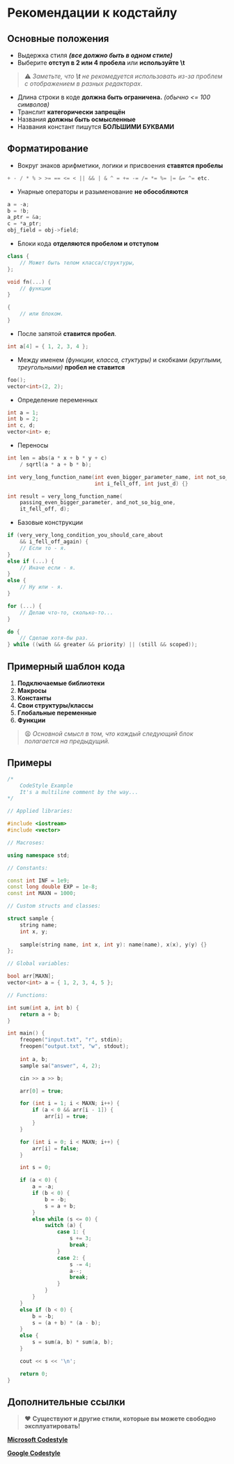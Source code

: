 # Рекомендации к кодстайлу

## Основные положения

- Выдержка стиля **_(все должно быть в одном стиле)_**
- Выберите **отступ в 2 или 4 пробела** или **используйте \t**

> :warning: _Заметьте, что **\t** не рекомедуется использовать из-за проблем с отображением в разных редакторах_.

- Длина строки в коде **должна быть ограничена.** _(обычно <= 100 символов)_
- Транслит **категорически запрещён**
- Названия **должны быть осмысленные**
- Названия констант пишутся **БОЛЬШИМИ БУКВАМИ**

## Форматирование

- Вокруг знаков арифметики, логики и присвоения **ставятся пробелы**

```c++
+ - / * % > >= == <= < || && | & ^ = += -= /= *= %= |= &= ^= etc.
```

- Унарные операторы и разыменование **не обособляются**

```c++
a = -a;
b = !b;
a_ptr = &a;
c = *a_ptr; 
obj_field = obj->field;
```

- Блоки кода **отделяются пробелом и отступом**

```c++
class {
    // Может быть телом класса/структуры,
};

void fn(...) {
    // функции
}

{
    // или блоком.
}
```

- После запятой **ставится пробел**.

```c++
int a[4] = { 1, 2, 3, 4 };
```

- Между именем _(функции, класса, стуктуры)_ и скобками _(круглыми, треугольными)_ **пробел не ставится**

```c++
foo();
vector<int>(2, 2);
```

- Определение переменных

```c++
int a = 1;
int b = 2;
int c, d;
vector<int> e;
```

- Переносы

```c++
int len = abs(a * x + b * y + c)
    / sqrtl(a * a + b * b);

int very_long_function_name(int even_bigger_parameter_name, int not_so_big_one,
                            int i_fell_off, int just_d) {}

int result = very_long_function_name(
    passing_even_bigger_parameter, and_not_so_big_one,
    it_fell_off, d);
```

- Базовые конструкции

```c++
if (very_very_long_condition_you_should_care_about
    && i_fell_off_again) {
    // Если то - я. 
}
else if (...) {
    // Иначе если - я.
}
else {
    // Ну или - я.
}

for (...) {
    // Делаю что-то, сколько-то...
}

do {
    // Сделаю хотя-бы раз.
} while ((with && greater && priority) || (still && scoped));
```

## Примерный шаблон кода

1. **Подключаемые библиотеки**
2. **Макросы**
3. **Константы**
4. **Свои структуры/классы**
5. **Глобальные переменные**
6. **Функции**

> :weary: _Основной смысл в том, что каждый следующий блок полагается на предыдущий._

## Примеры


```c++
/*
    CodeStyle Example
    It's a multiline comment by the way...
*/

// Applied libraries:

#include <iostream>
#include <vector>

// Macroses:

using namespace std;

// Constants:

const int INF = 1e9;
const long double EXP = 1e-8;
const int MAXN = 1000;

// Custom structs and classes:

struct sample {
    string name;
    int x, y;
    
    sample(string name, int x, int y): name(name), x(x), y(y) {}
};

// Global variables:

bool arr[MAXN];
vector<int> a = { 1, 2, 3, 4, 5 };

// Functions:

int sum(int a, int b) {
    return a + b;
}

int main() {
    freopen("input.txt", "r", stdin);
    freopen("output.txt", "w", stdout);
    
    int a, b;
    sample sa("answer", 4, 2);

    cin >> a >> b;

    arr[0] = true;

    for (int i = 1; i < MAXN; i++) {
        if (a < 0 && arr[i - 1]) {
            arr[i] = true;
        }
    }

    for (int i = 0; i < MAXN; i++) {
        arr[i] = false;
    }

    int s = 0;

    if (a < 0) {
        a = -a;
        if (b < 0) {
            b = -b;
            s = a + b;
        }
        else while (s <= 0) {
            switch (a) {
                case 1: {
                    s += 3;
                    break;
                }
                case 2: {
                    s -= 4;
                    a--;
                    break;
                }
            }
        }
    }
    else if (b < 0) {
        b = -b;
        s = (a + b) * (a - b);
    }
    else {
        s = sum(a, b) * sum(a, b);
    }

    cout << s << '\n';

    return 0;
}

```

## Дополнительные ссылки

> :hearts: **Существуют и другие стили, которые вы можете свободно эксплуатировать!**

**[Microsoft Codestyle](https://view.officeapps.live.com/op/view.aspx?src=https%3A%2F%2Fraw.githubusercontent.com%2Fsphinxlogic%2FAll-In-One-Code-Framework%2Fmaster%2FAll-In-One%2520Code%2520Framework%2520Coding%2520Standards.docx&wdOrigin=BROWSELINK)**

**[Google Codestyle](https://google.github.io/styleguide/cppguide.html)**
